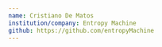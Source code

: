 ```yaml
---
name: Cristiano De Matos	
institution/company: Entropy Machine
github: https://github.com/entropyMachine
---
```

